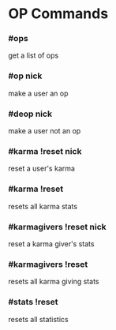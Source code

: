 # OP Commands

### #ops

get a list of ops

### #op nick

make a user an op

### #deop nick

make a user not an op

### #karma !reset nick

reset a user's karma

### #karma !reset

resets all karma stats

### #karmagivers !reset nick

reset a karma giver's stats

### #karmagivers !reset

resets all karma giving stats

### #stats !reset

resets all statistics
